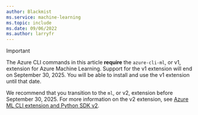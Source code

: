 ```yaml
---
author: Blackmist
ms.service: machine-learning
ms.topic: include
ms.date: 09/06/2022
ms.author: larryfr
---
```


> [!IMPORTANT]
> The Azure CLI commands in this article __require__ the `azure-cli-ml`, or v1, extension for Azure Machine Learning. Support for the v1 extension will end on September 30, 2025. You will be able to install and use the v1 extension until that date.
>
> We recommend that you transition to the `ml`, or v2, extension before September 30, 2025. For more information on the v2 extension, see [Azure ML CLI extension and Python SDK v2](../articles/machine-learning/concept-v2.md).
